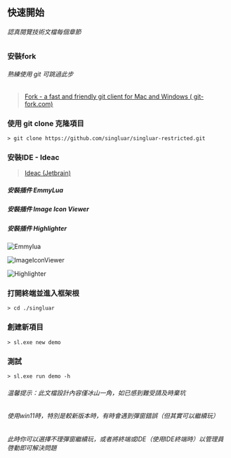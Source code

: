 ## 快速開始

###### 認真閱覽技術文檔每個章節

### 安裝fork

###### 熟練使用 git 可跳過此步

> <a target="_blank" href="https://www.git-fork.com">Fork - a fast and friendly git client for Mac and Windows (
> git-fork.com)</a>
>

### 使用 git clone 克隆項目

```
> git clone https://github.com/singluar/singluar-restricted.git
```

### 安裝IDE - Ideac

> <a target="_blank" href="https://www.jetbrains.com/idea/download/#section=windows">Ideac (Jetbrain)</a>

##### 安裝插件 EmmyLua

##### 安裝插件 Image Icon Viewer

##### 安裝插件 Highlighter

![Emmylua](https://gitlab.com/h-document/singluar/-/raw/main/images/emmylua.png)

![ImageIconViewer](https://gitlab.com/h-document/singluar/-/raw/main/images/imageIconViewer.png)

![Highlighter](https://gitlab.com/h-document/singluar/-/raw/main/images/colorHighlighter.png)

### 打開終端並進入框架根

```
> cd ./singluar
```

### 創建新項目

```
> sl.exe new demo
```

### 測試

```
> sl.exe run demo -h
```

###### 温馨提示：此文檔設計內容僅冰山一角，如已感到難受請及時棄坑
###### 使用win11時，特別是較新版本時，有時會遇到彈窗錯誤（但其實可以繼續玩）
###### 此時你可以選擇不理彈窗繼續玩，或者將終端或IDE（使用IDE終端時）以管理員啓動即可解決問題
